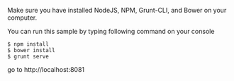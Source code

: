 Make sure you have installed NodeJS, NPM, Grunt-CLI, and Bower on your computer.

You can run this sample by typing following command on your console

```
$ npm install
$ bower install
$ grunt serve
```

go to http://localhost:8081
